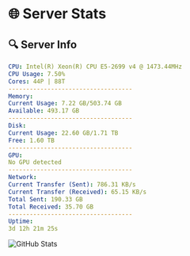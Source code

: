 # 🌐 Server Stats
## 🔍 Server Info
```yaml
CPU: Intel(R) Xeon(R) CPU E5-2699 v4 @ 1473.44MHz
CPU Usage: 7.50%
Cores: 44P | 88T
-----------------------------------
Memory:
Current Usage: 7.22 GB/503.74 GB
Available: 493.17 GB
-----------------------------------
Disk:
Current Usage: 22.60 GB/1.71 TB
Free: 1.60 TB
-----------------------------------
GPU:
No GPU detected
-----------------------------------
Network:
Current Transfer (Sent): 786.31 KB/s
Current Transfer (Received): 65.15 KB/s
Total Sent: 190.33 GB
Total Received: 35.70 GB
-----------------------------------
Uptime:
3d 12h 21m 25s
```
![GitHub Stats](https://img.shields.io/badge/Updated-2025-04-23_05:30:13-blue)